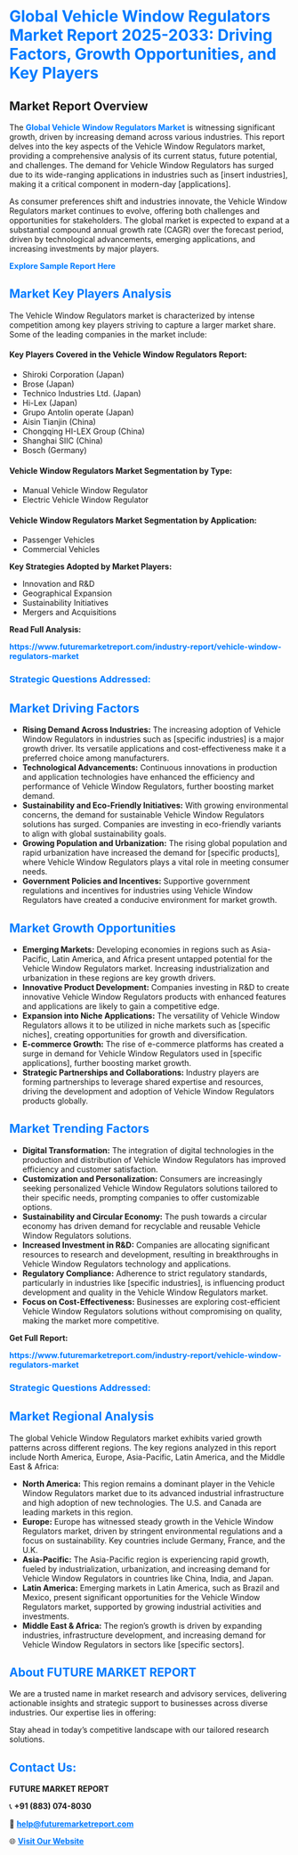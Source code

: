 <h1 style="color: #007BFF;">Global Vehicle Window Regulators Market Report 2025-2033: Driving Factors, Growth Opportunities, and Key Players</h1>

<section id="overview">
<h2>Market Report Overview</h2>
<p>The <a href="https://www.futuremarketreport.com/industry-report/vehicle-window-regulators-market" style="color: #007BFF; text-decoration: none;"><strong>Global Vehicle Window Regulators Market</strong></a> is witnessing significant growth, driven by increasing demand across various industries. This report delves into the key aspects of the Vehicle Window Regulators market, providing a comprehensive analysis of its current status, future potential, and challenges. The demand for Vehicle Window Regulators has surged due to its wide-ranging applications in industries such as [insert industries], making it a critical component in modern-day [applications].</p>
<p>As consumer preferences shift and industries innovate, the Vehicle Window Regulators market continues to evolve, offering both challenges and opportunities for stakeholders. The global market is expected to expand at a substantial compound annual growth rate (CAGR) over the forecast period, driven by technological advancements, emerging applications, and increasing investments by major players.</p>
</section>

<section id="overview">
<p><a href="https://www.futuremarketreport.com/request-sample/reportId=87315" style="color: #007BFF; text-decoration: none;"><strong>Explore Sample Report Here</strong></a></p>
</section>

<section id="key-players">
<h2 style="color: #007BFF;">Market Key Players Analysis</h2>
<p>The Vehicle Window Regulators market is characterized by intense competition among key players striving to capture a larger market share. Some of the leading companies in the market include:</p>
<h4>Key Players Covered in the Vehicle Window Regulators Report:</h4>
<ul><li>Shiroki Corporation (Japan)</li><li>Brose (Japan)</li><li>Technico Industries Ltd. (Japan)</li><li>Hi-Lex (Japan)</li><li>Grupo Antolin operate (Japan)</li><li>Aisin Tianjin (China)</li><li>Chongqing HI-LEX Group (China)</li><li>Shanghai SIIC (China)</li><li>Bosch (Germany)</li></ul>
<h4>Vehicle Window Regulators Market Segmentation by Type:</h4>
<ul><li>Manual Vehicle Window Regulator</li><li>Electric Vehicle Window Regulator</li></ul>

<h4>Vehicle Window Regulators Market Segmentation by Application:</h4>
<ul><li>Passenger Vehicles</li><li>Commercial Vehicles</li></ul>
<p><strong>Key Strategies Adopted by Market Players:</strong></p>
<ul>
<li>Innovation and R&D</li>
<li>Geographical Expansion</li>
<li>Sustainability Initiatives</li>
<li>Mergers and Acquisitions</li>
</ul>
</section>

<section>
<p><strong>Read Full Analysis: </strong></p><a href="https://www.futuremarketreport.com/industry-report/vehicle-window-regulators-market" style="color: #007BFF; text-decoration: none;"><strong>https://www.futuremarketreport.com/industry-report/vehicle-window-regulators-market</strong></a>
<h3 style="color: #007BFF;">Strategic Questions Addressed:</h3>
</section>

<section id="driving-factors">
<h2 style="color: #007BFF;">Market Driving Factors</h2>
<ul>
<li><strong>Rising Demand Across Industries:</strong> The increasing adoption of Vehicle Window Regulators in industries such as [specific industries] is a major growth driver. Its versatile applications and cost-effectiveness make it a preferred choice among manufacturers.</li>
<li><strong>Technological Advancements:</strong> Continuous innovations in production and application technologies have enhanced the efficiency and performance of Vehicle Window Regulators, further boosting market demand.</li>
<li><strong>Sustainability and Eco-Friendly Initiatives:</strong> With growing environmental concerns, the demand for sustainable Vehicle Window Regulators solutions has surged. Companies are investing in eco-friendly variants to align with global sustainability goals.</li>
<li><strong>Growing Population and Urbanization:</strong> The rising global population and rapid urbanization have increased the demand for [specific products], where Vehicle Window Regulators plays a vital role in meeting consumer needs.</li>
<li><strong>Government Policies and Incentives:</strong> Supportive government regulations and incentives for industries using Vehicle Window Regulators have created a conducive environment for market growth.</li>
</ul>
</section>

<section id="growth-opportunities">
<h2 style="color: #007BFF;">Market Growth Opportunities</h2>
<ul>
<li><strong>Emerging Markets:</strong> Developing economies in regions such as Asia-Pacific, Latin America, and Africa present untapped potential for the Vehicle Window Regulators market. Increasing industrialization and urbanization in these regions are key growth drivers.</li>
<li><strong>Innovative Product Development:</strong> Companies investing in R&D to create innovative Vehicle Window Regulators products with enhanced features and applications are likely to gain a competitive edge.</li>
<li><strong>Expansion into Niche Applications:</strong> The versatility of Vehicle Window Regulators allows it to be utilized in niche markets such as [specific niches], creating opportunities for growth and diversification.</li>
<li><strong>E-commerce Growth:</strong> The rise of e-commerce platforms has created a surge in demand for Vehicle Window Regulators used in [specific applications], further boosting market growth.</li>
<li><strong>Strategic Partnerships and Collaborations:</strong> Industry players are forming partnerships to leverage shared expertise and resources, driving the development and adoption of Vehicle Window Regulators products globally.</li>
</ul>
</section>

<section id="trending-factors">
<h2 style="color: #007BFF;">Market Trending Factors</h2>
<ul>
<li><strong>Digital Transformation:</strong> The integration of digital technologies in the production and distribution of Vehicle Window Regulators has improved efficiency and customer satisfaction.</li>
<li><strong>Customization and Personalization:</strong> Consumers are increasingly seeking personalized Vehicle Window Regulators solutions tailored to their specific needs, prompting companies to offer customizable options.</li>
<li><strong>Sustainability and Circular Economy:</strong> The push towards a circular economy has driven demand for recyclable and reusable Vehicle Window Regulators solutions.</li>
<li><strong>Increased Investment in R&D:</strong> Companies are allocating significant resources to research and development, resulting in breakthroughs in Vehicle Window Regulators technology and applications.</li>
<li><strong>Regulatory Compliance:</strong> Adherence to strict regulatory standards, particularly in industries like [specific industries], is influencing product development and quality in the Vehicle Window Regulators market.</li>
<li><strong>Focus on Cost-Effectiveness:</strong> Businesses are exploring cost-efficient Vehicle Window Regulators solutions without compromising on quality, making the market more competitive.</li>
</ul>
</section>

<section>
<p><strong>Get Full Report: </strong></p><a href="https://www.futuremarketreport.com/industry-report/vehicle-window-regulators-market" style="color: #007BFF; text-decoration: none;"><strong>https://www.futuremarketreport.com/industry-report/vehicle-window-regulators-market</strong></a>
<h3 style="color: #007BFF;">Strategic Questions Addressed:</h3>
</section>


<section id="regional-analysis">
<h2 style="color: #007BFF;">Market Regional Analysis</h2>
<p>The global Vehicle Window Regulators market exhibits varied growth patterns across different regions. The key regions analyzed in this report include North America, Europe, Asia-Pacific, Latin America, and the Middle East & Africa:</p>
<ul>
<li><strong>North America:</strong> This region remains a dominant player in the Vehicle Window Regulators market due to its advanced industrial infrastructure and high adoption of new technologies. The U.S. and Canada are leading markets in this region.</li>
<li><strong>Europe:</strong> Europe has witnessed steady growth in the Vehicle Window Regulators market, driven by stringent environmental regulations and a focus on sustainability. Key countries include Germany, France, and the U.K.</li>
<li><strong>Asia-Pacific:</strong> The Asia-Pacific region is experiencing rapid growth, fueled by industrialization, urbanization, and increasing demand for Vehicle Window Regulators in countries like China, India, and Japan.</li>
<li><strong>Latin America:</strong> Emerging markets in Latin America, such as Brazil and Mexico, present significant opportunities for the Vehicle Window Regulators market, supported by growing industrial activities and investments.</li>
<li><strong>Middle East & Africa:</strong> The region’s growth is driven by expanding industries, infrastructure development, and increasing demand for Vehicle Window Regulators in sectors like [specific sectors].</li>
</ul>
</section>

<footer>
<h2 style="color: #007BFF;">About FUTURE MARKET REPORT</h2>
<p>We are a trusted name in market research and advisory services, delivering actionable insights and strategic support to businesses across diverse industries. Our expertise lies in offering:</p>

<p>Stay ahead in today’s competitive landscape with our tailored research solutions.</p>

<h2 style="color: #007BFF;">Contact Us:</h2>
<p><strong>FUTURE MARKET REPORT</strong></p>
<p>📞 <strong>+91 (883) 074-8030</strong></p>
<p>📧 <strong><a href="mailto:help@futuremarketreport.com" style="color: #007BFF;">help@futuremarketreport.com</a></strong></p>
<p>🌐 <strong><a href="https://www.futuremarketreport.com/" style="color: #007BFF;">Visit Our Website</a></strong></p>
</footer>